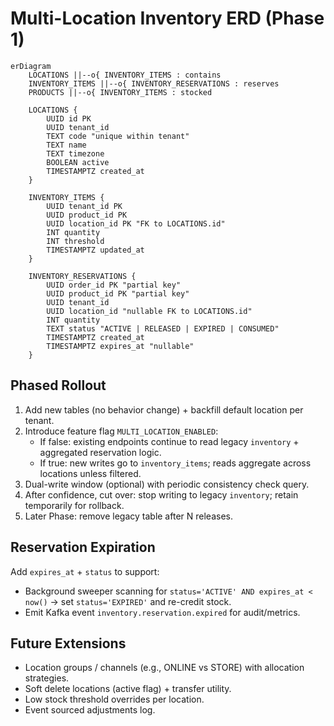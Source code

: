 # Multi-Location Inventory ERD (Phase 1)

```mermaid
erDiagram
    LOCATIONS ||--o{ INVENTORY_ITEMS : contains
    INVENTORY_ITEMS ||--o{ INVENTORY_RESERVATIONS : reserves
    PRODUCTS ||--o{ INVENTORY_ITEMS : stocked

    LOCATIONS {
        UUID id PK
        UUID tenant_id
        TEXT code "unique within tenant"
        TEXT name
        TEXT timezone
        BOOLEAN active
        TIMESTAMPTZ created_at
    }

    INVENTORY_ITEMS {
        UUID tenant_id PK
        UUID product_id PK
        UUID location_id PK "FK to LOCATIONS.id"
        INT quantity
        INT threshold
        TIMESTAMPTZ updated_at
    }

    INVENTORY_RESERVATIONS {
        UUID order_id PK "partial key"
        UUID product_id PK "partial key"
        UUID tenant_id
        UUID location_id "nullable FK to LOCATIONS.id"
        INT quantity
        TEXT status "ACTIVE | RELEASED | EXPIRED | CONSUMED"
        TIMESTAMPTZ created_at
        TIMESTAMPTZ expires_at "nullable"
    }

```

## Phased Rollout

1. Add new tables (no behavior change) + backfill default location per tenant.
2. Introduce feature flag `MULTI_LOCATION_ENABLED`:
   - If false: existing endpoints continue to read legacy `inventory` + aggregated reservation logic.
   - If true: new writes go to `inventory_items`; reads aggregate across locations unless filtered.
3. Dual-write window (optional) with periodic consistency check query.
4. After confidence, cut over: stop writing to legacy `inventory`; retain temporarily for rollback.
5. Later Phase: remove legacy table after N releases.

## Reservation Expiration

Add `expires_at` + `status` to support:

- Background sweeper scanning for `status='ACTIVE' AND expires_at < now()` -> set `status='EXPIRED'` and re-credit stock.
- Emit Kafka event `inventory.reservation.expired` for audit/metrics.

## Future Extensions

- Location groups / channels (e.g., ONLINE vs STORE) with allocation strategies.
- Soft delete locations (active flag) + transfer utility.
- Low stock threshold overrides per location.
- Event sourced adjustments log.
